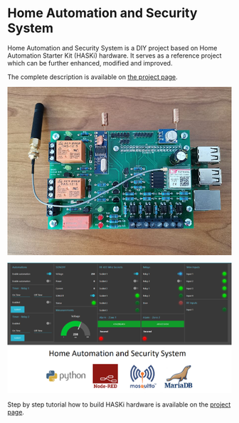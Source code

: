 # Home Automation and Security System

Home Automation and Security System is a DIY project based on Home Automation Starter Kit (HASKi) hardware. It serves as a reference project which can be further enhanced, modified and improved.

The complete description is available on [the project page](https://www.volt-bit-projects.com/articles/21/).

![HASKi Central Unit](images/haski_central_unit.jpg)

![Node-RED Dashboard](images/node_red_dashboard.png)

Step by step tutorial how to build HASKi hardware is available on the [project page](https://www.volt-bit-projects.com/articles/15/).
